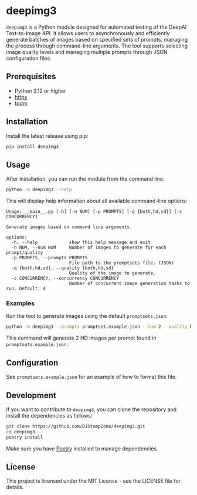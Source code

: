 # deepimg3

`deepimg3` is a Python module designed for automated testing of the DeepAI Text-to-Image API. It allows users to asynchronously and efficiently generate batches of images based on specified sets of prompts, managing the process through command-line arguments. The tool supports selecting image quality levels and managing multiple prompts through JSON configuration files.

## Prerequisites

- Python 3.12 or higher
- [httpx](https://www.python-httpx.org/)
- [tqdm](https://github.com/tqdm/tqdm)

## Installation

Install the latest release using pip:

```bash
pip install deepimg3
```

## Usage

After installation, you can run the module from the command line:

```bash
python -m deepimg3 --help
```

This will display help information about all available command-line options:

```
Usage: __main__.py [-h] [-n NUM] [-p PROMPTS] [-q {both,hd,sd}] [-c CONCURRENCY]

Generate images based on command line arguments.

options:
  -h, --help            show this help message and exit
  -n NUM, --num NUM     Number of images to generate for each prompt/quality
  -p PROMPTS, --prompts PROMPTS
                        File path to the promptsets file. (JSON)
  -q {both,hd,sd}, --quality {both,hd,sd}
                        Quality of the image to generate.
  -c CONCURRENCY, --concurrency CONCURRENCY
                        Number of concurrent image generation tasks to run. Default: 4
```

### Examples

Run the tool to generate images using the default `promptsets.json`:

```bash
python -m deepimg3 --prompts promptset.example.json --num 2 --quality hd
```

This command will generate 2 HD images per prompt found in `promptsets.example.json`.

## Configuration

See `promptsets.example.json` for an example of how to format this file.

## Development

If you want to contribute to `deepimg3`, you can clone the repository and install the dependencies as follows:

```bash
git clone https://github.com/DJStompZone/deepimg3.git
cd deepimg3
poetry install
```

Make sure you have [Poetry](https://python-poetry.org/) installed to manage dependencies.

## License

This project is licensed under the MIT License - see the LICENSE file for details.